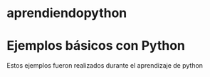 # aprendiendopython

<h1>Ejemplos básicos con Python</h1>
<p>Estos ejemplos fueron realizados durante el aprendizaje de python</p>